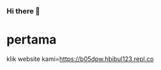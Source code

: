 ### Hi there 👋

<!--
**habibulwildan/habibulwildan** is a ✨ _special_ ✨ repository because its `README.md` (this file) appears on your GitHub profile.

Here are some ideas to get you started:

- 🔭 I’m currently working on ...
- 🌱 I’m currently learning ...
- 👯 I’m looking to collaborate on ...
- 🤔 I’m looking for help with ...
- 💬 Ask me about ...
- 📫 How to reach me: ...
- 😄 Pronouns: ...
- ⚡ Fun fact: ...
-->
<body>
  <div>
    <h1>pertama</h1>
    <p>klik website kami=<a href="https://b05dpw.hbibul123.repl.co">https://b05dpw.hbibul123.repl.co</a></p>
  </div>
</body>
